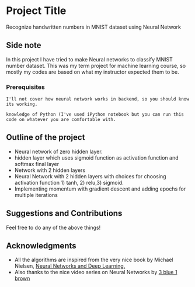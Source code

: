 # Project Title

Recognize handwritten numbers in MNIST dataset using Neural Network

## Side note 
In this project I have tried to make Neural networks to classify MNIST number dataset.
This was my term project for machine learning course, so mostly my codes are based on what my instructor expected them to be.
### Prerequisites

```
I'll not cover how neural network works in backend, so you should know its working.
```
```
knowledge of Python (I've used iPython notebook but you can run this code on whatever you are comfortable with.
```
## Outline of the project
* Neural network of zero hidden layer.
* hidden layer which uses sigmoid function as activation function and softmax final layer
* Network with 2 hidden layers
* Neural Network with 2 hidden layers with choices for choosing activation function 1) tanh, 2) relu,3) sigmoid.
* Implementing momentum with gradient descent and adding epochs for multiple iterations






## Suggestions and Contributions
Feel free to do any of the above things!


## Acknowledgments

* All the algorithms are inspired from the very nice book by  Michael Nielsen, [Neural Networks and Deep Learning.](http://neuralnetworksanddeeplearning.com/index.html) 
* Also thanks to the nice video series on Neural Networks by [3 blue 1 brown](https://www.youtube.com/watch?v=aircAruvnKk&list=PLZHQObOWTQDNU6R1_67000Dx_ZCJB-3pi)





